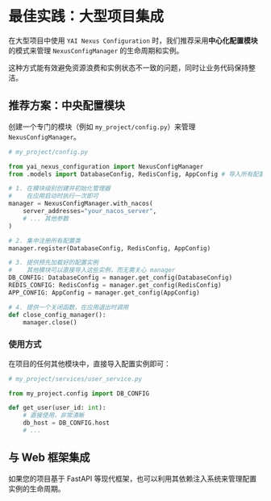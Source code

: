 # 最佳实践：大型项目集成

在大型项目中使用 `YAI Nexus Configuration` 时，我们推荐采用**中心化配置模块**的模式来管理 `NexusConfigManager` 的生命周期和实例。

这种方式能有效避免资源浪费和实例状态不一致的问题，同时让业务代码保持整洁。

## 推荐方案：中央配置模块

创建一个专门的模块（例如 `my_project/config.py`）来管理 `NexusConfigManager`。

```python
# my_project/config.py

from yai_nexus_configuration import NexusConfigManager
from .models import DatabaseConfig, RedisConfig, AppConfig # 导入所有配置模型

# 1. 在模块级别创建并初始化管理器
#    在应用启动时执行一次即可
manager = NexusConfigManager.with_nacos(
    server_addresses="your_nacos_server",
    # ... 其他参数
)

# 2. 集中注册所有配置类
manager.register(DatabaseConfig, RedisConfig, AppConfig)

# 3. 提供预先加载好的配置实例
#    其他模块可以直接导入这些实例，而无需关心 manager
DB_CONFIG: DatabaseConfig = manager.get_config(DatabaseConfig)
REDIS_CONFIG: RedisConfig = manager.get_config(RedisConfig)
APP_CONFIG: AppConfig = manager.get_config(AppConfig)

# 4. 提供一个关闭函数，在应用退出时调用
def close_config_manager():
    manager.close()
```

### 使用方式

在项目的任何其他模块中，直接导入配置实例即可：

```python
# my_project/services/user_service.py

from my_project.config import DB_CONFIG

def get_user(user_id: int):
    # 直接使用，非常清晰
    db_host = DB_CONFIG.host
    # ...
```

## 与 Web 框架集成

如果您的项目基于 FastAPI 等现代框架，也可以利用其依赖注入系统来管理配置实例的生命周期。 